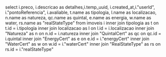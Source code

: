 select i.preco, i.descricao as detalhes,i.temp_uuid, i.created_at,i."userId", i."pontoReferencia", i.avaliable, t.name as tipologia, l.name as localizacao, n.name as natureza, qc.name as quintal, e.name as energia, w.name as water, rs.name as "realStateType"  from imoveis i inner join tipologia as t on t.id = i.tipologia inner join localizacao as l on l.id = i.localizacao inner join "Natureza" as n on n.id = i.natureza inner join "QuintalCert" as qc on qc.id = i.quintal inner join "EnergyCert" as e on e.id = i."energyCert" inner join "WaterCert" as w on w.id = i."waterCert" inner join "RealStateType" as rs on rs.id = i."realStateType"